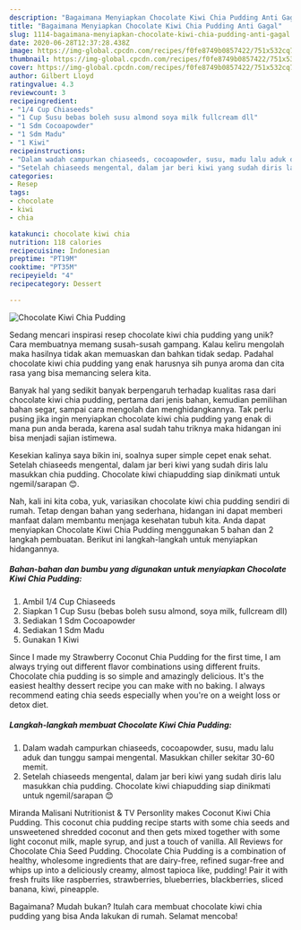 ```yaml
---
description: "Bagaimana Menyiapkan Chocolate Kiwi Chia Pudding Anti Gagal"
title: "Bagaimana Menyiapkan Chocolate Kiwi Chia Pudding Anti Gagal"
slug: 1114-bagaimana-menyiapkan-chocolate-kiwi-chia-pudding-anti-gagal
date: 2020-06-28T12:37:28.438Z
image: https://img-global.cpcdn.com/recipes/f0fe8749b0857422/751x532cq70/chocolate-kiwi-chia-pudding-foto-resep-utama.jpg
thumbnail: https://img-global.cpcdn.com/recipes/f0fe8749b0857422/751x532cq70/chocolate-kiwi-chia-pudding-foto-resep-utama.jpg
cover: https://img-global.cpcdn.com/recipes/f0fe8749b0857422/751x532cq70/chocolate-kiwi-chia-pudding-foto-resep-utama.jpg
author: Gilbert Lloyd
ratingvalue: 4.3
reviewcount: 3
recipeingredient:
- "1/4 Cup Chiaseeds"
- "1 Cup Susu bebas boleh susu almond soya milk fullcream dll"
- "1 Sdm Cocoapowder"
- "1 Sdm Madu"
- "1 Kiwi"
recipeinstructions:
- "Dalam wadah campurkan chiaseeds, cocoapowder, susu, madu lalu aduk dan tunggu sampai mengental. Masukkan chiller sekitar 30-60 memit."
- "Setelah chiaseeds mengental, dalam jar beri kiwi yang sudah diris lalu masukkan chia pudding. Chocolate kiwi chiapudding siap dinikmati untuk ngemil/sarapan 😊"
categories:
- Resep
tags:
- chocolate
- kiwi
- chia

katakunci: chocolate kiwi chia 
nutrition: 118 calories
recipecuisine: Indonesian
preptime: "PT19M"
cooktime: "PT35M"
recipeyield: "4"
recipecategory: Dessert

---
```



![Chocolate Kiwi Chia Pudding](https://img-global.cpcdn.com/recipes/f0fe8749b0857422/751x532cq70/chocolate-kiwi-chia-pudding-foto-resep-utama.jpg)

Sedang mencari inspirasi resep chocolate kiwi chia pudding yang unik? Cara membuatnya memang susah-susah gampang. Kalau keliru mengolah maka hasilnya tidak akan memuaskan dan bahkan tidak sedap. Padahal chocolate kiwi chia pudding yang enak harusnya sih punya aroma dan cita rasa yang bisa memancing selera kita.

Banyak hal yang sedikit banyak berpengaruh terhadap kualitas rasa dari chocolate kiwi chia pudding, pertama dari jenis bahan, kemudian pemilihan bahan segar, sampai cara mengolah dan menghidangkannya. Tak perlu pusing jika ingin menyiapkan chocolate kiwi chia pudding yang enak di mana pun anda berada, karena asal sudah tahu triknya maka hidangan ini bisa menjadi sajian istimewa.

Kesekian kalinya saya bikin ini, soalnya super simple cepet enak sehat. Setelah chiaseeds mengental, dalam jar beri kiwi yang sudah diris lalu masukkan chia pudding. Chocolate kiwi chiapudding siap dinikmati untuk ngemil/sarapan 😊.


Nah, kali ini kita coba, yuk, variasikan chocolate kiwi chia pudding sendiri di rumah. Tetap dengan bahan yang sederhana, hidangan ini dapat memberi manfaat dalam membantu menjaga kesehatan tubuh kita. Anda dapat menyiapkan Chocolate Kiwi Chia Pudding menggunakan 5 bahan dan 2 langkah pembuatan. Berikut ini langkah-langkah untuk menyiapkan hidangannya.

<!--inarticleads1-->

##### Bahan-bahan dan bumbu yang digunakan untuk menyiapkan Chocolate Kiwi Chia Pudding:

1. Ambil 1/4 Cup Chiaseeds
1. Siapkan 1 Cup Susu (bebas boleh susu almond, soya milk, fullcream dll)
1. Sediakan 1 Sdm Cocoapowder
1. Sediakan 1 Sdm Madu
1. Gunakan 1 Kiwi


Since I made my Strawberry Coconut Chia Pudding for the first time, I am always trying out different flavor combinations using different fruits. Chocolate chia pudding is so simple and amazingly delicious. It&#39;s the easiest healthy dessert recipe you can make with no baking. I always recommend eating chia seeds especially when you&#39;re on a weight loss or detox diet. 

<!--inarticleads2-->

##### Langkah-langkah membuat Chocolate Kiwi Chia Pudding:

1. Dalam wadah campurkan chiaseeds, cocoapowder, susu, madu lalu aduk dan tunggu sampai mengental. Masukkan chiller sekitar 30-60 memit.
1. Setelah chiaseeds mengental, dalam jar beri kiwi yang sudah diris lalu masukkan chia pudding. Chocolate kiwi chiapudding siap dinikmati untuk ngemil/sarapan 😊


Miranda Malisani Nutritionist &amp; TV Personlity makes Coconut Kiwi Chia Pudding. This coconut chia pudding recipe starts with some chia seeds and unsweetened shredded coconut and then gets mixed together with some light coconut milk, maple syrup, and just a touch of vanilla. All Reviews for Chocolate Chia Seed Pudding. Chocolate Chia Pudding is a combination of healthy, wholesome ingredients that are dairy-free, refined sugar-free and whips up into a deliciously creamy, almost tapioca like, pudding! Pair it with fresh fruits like raspberries, strawberries, blueberries, blackberries, sliced banana, kiwi, pineapple. 

Bagaimana? Mudah bukan? Itulah cara membuat chocolate kiwi chia pudding yang bisa Anda lakukan di rumah. Selamat mencoba!
